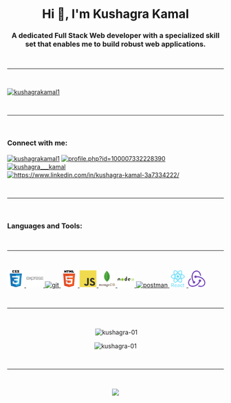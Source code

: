 <h1 align="center">Hi 👋, I'm Kushagra Kamal</h1>
<h3 align="center">A dedicated Full Stack Web developer with a specialized skill set that enables me to build robust web applications.</h3>

<br><hr><br>

<p align="left"> <a href="https://twitter.com/kushagrakamal1" target="blank"><img src="https://img.shields.io/twitter/follow/kushagrakamal1?logo=twitter&style=for-the-badge" alt="kushagrakamal1" /></a> </p>

<br><hr><br>

<h3 align="left">Connect with me:</h3>
<p align="left">
<a href="https://twitter.com/kushagrakamal1" target="blank"><img align="center" src="https://raw.githubusercontent.com/rahuldkjain/github-profile-readme-generator/master/src/images/icons/Social/twitter.svg" alt="kushagrakamal1" height="30" width="40" /></a>
<a href="https://fb.com/profile.php?id=100007332228390" target="blank"><img align="center" src="https://raw.githubusercontent.com/rahuldkjain/github-profile-readme-generator/master/src/images/icons/Social/facebook.svg" alt="profile.php?id=100007332228390" height="30" width="40" /></a>
<a href="https://instagram.com/kushagra___kamal" target="blank"><img align="center" src="https://raw.githubusercontent.com/rahuldkjain/github-profile-readme-generator/master/src/images/icons/Social/instagram.svg" alt="kushagra___kamal" height="30" width="40" /></a>
  <a href="https://linkedin.com/in/https://www.linkedin.com/in/kushagra-kamal-3a7334222/" target="blank"><img align="center" src="https://raw.githubusercontent.com/rahuldkjain/github-profile-readme-generator/master/src/images/icons/Social/linked-in-alt.svg" alt="https://www.linkedin.com/in/kushagra-kamal-3a7334222/" height="30" width="40" /></a>
</p>

<br><hr><br>

<h3 align="left">Languages and Tools:</h3>
<br><hr><br>
<p align="left"> <a href="https://www.w3schools.com/css/" target="_blank" rel="noreferrer"> <img src="https://raw.githubusercontent.com/devicons/devicon/master/icons/css3/css3-original-wordmark.svg" alt="css3" width="40" height="40"/> </a> <a href="https://expressjs.com" target="_blank" rel="noreferrer"> <img src="https://raw.githubusercontent.com/devicons/devicon/master/icons/express/express-original-wordmark.svg" alt="express" width="40" height="40"/> </a> <a href="https://git-scm.com/" target="_blank" rel="noreferrer"> <img src="https://www.vectorlogo.zone/logos/git-scm/git-scm-icon.svg" alt="git" width="40" height="40"/> </a> <a href="https://www.w3.org/html/" target="_blank" rel="noreferrer"> <img src="https://raw.githubusercontent.com/devicons/devicon/master/icons/html5/html5-original-wordmark.svg" alt="html5" width="40" height="40"/> </a> <a href="https://developer.mozilla.org/en-US/docs/Web/JavaScript" target="_blank" rel="noreferrer"> <img src="https://raw.githubusercontent.com/devicons/devicon/master/icons/javascript/javascript-original.svg" alt="javascript" width="40" height="40"/> </a> <a href="https://www.mongodb.com/" target="_blank" rel="noreferrer"> <img src="https://raw.githubusercontent.com/devicons/devicon/master/icons/mongodb/mongodb-original-wordmark.svg" alt="mongodb" width="40" height="40"/> </a> <a href="https://nodejs.org" target="_blank" rel="noreferrer"> <img src="https://raw.githubusercontent.com/devicons/devicon/master/icons/nodejs/nodejs-original-wordmark.svg" alt="nodejs" width="40" height="40"/> </a> <a href="https://postman.com" target="_blank" rel="noreferrer"> <img src="https://www.vectorlogo.zone/logos/getpostman/getpostman-icon.svg" alt="postman" width="40" height="40"/> </a> <a href="https://reactjs.org/" target="_blank" rel="noreferrer"> <img src="https://raw.githubusercontent.com/devicons/devicon/master/icons/react/react-original-wordmark.svg" alt="react" width="40" height="40"/> </a> <a href="https://redux.js.org" target="_blank" rel="noreferrer"> <img src="https://raw.githubusercontent.com/devicons/devicon/master/icons/redux/redux-original.svg" alt="redux" width="40" height="40"/> </a> </p>
<br><hr><br>

<p align="center">&nbsp;<img align="center" src="https://github-readme-stats.vercel.app/api?username=kushagra-01&show_icons=true&locale=en" alt="kushagra-01" /></p>

<p align="center"><img align="center" src="https://github-readme-streak-stats.herokuapp.com/?user=kushagra-01&" alt="kushagra-01" /></p>

<br><hr><br>

<p align="center">
  <img  src="https://raw.githubusercontent.com/Trilokia/Trilokia/379277808c61ef204768a61bbc5d25bc7798ccf1/bottom_header.svg">
  </p>



